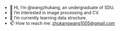 - 👋 Hi, I’m @wangzhukang, an undergraduate of SDU.
- 👀 I’m interested in image processing and CV.
- 🌱 I’m currently learning data structure.
- 📫 How to reach me: zhukangwang1005@gmail.com

<!---
wangzhukang/wangzhukang is a ✨ special ✨ repository because its `README.md` (this file) appears on your GitHub profile.
You can click the Preview link to take a look at your changes.
--->
